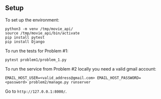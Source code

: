## Setup

To set up the environment:
```
python3 -m venv /tmp/movie_api/
source /tmp/movie_api/bin/activate
pip install pytest
pip install Django
```

To run the tests for Problem #1:
```
pytest problem1/problem_1.py
```

To run the service from Problem #2 locally you need a valid gmail account:
```
EMAIL_HOST_USER=<valid_address@gmail.com> EMAIL_HOST_PASSWORD=<password> problem2/manage.py runserver
```
Go to ```http://127.0.0.1:8000/```.
